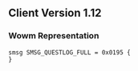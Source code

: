 ## Client Version 1.12

### Wowm Representation
```rust,ignore
smsg SMSG_QUESTLOG_FULL = 0x0195 {
}

```
